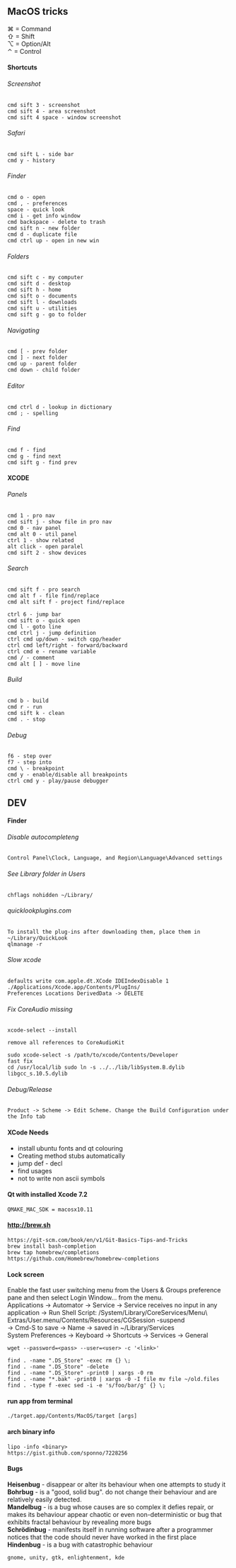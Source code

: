 ## MacOS tricks

⌘ = Command  
⇧ = Shift  
⌥ = Option/Alt  
⌃ = Control  

#### Shortcuts
###### Screenshot
    cmd sift 3 - screenshot
    cmd sift 4 - area screenshot
    cmd sift 4 space - window screenshot

###### Safari
    cmd sift L - side bar
    cmd y - history

###### Finder
    cmd o - open
    cmd , - preferences
    space - quick look
    cmd i - get info window
    cmd backspaсe - delete to trash
    cmd sift n - new folder
    cmd d - duplicate file
    cmd ctrl up - open in new win

###### Folders
    cmd sift c - my computer
    cmd sift d - desktop
    cmd sift h - home
    cmd sift o - documents
    cmd sift l - downloads
    cmd sift u - utilities
    cmd sift g - go to folder

###### Navigating
    cmd [ - prev folder
    cmd ] - next folder
    cmd up - parent folder
    cmd down - child folder

###### Editor
    cmd ctrl d - lookup in dictionary
    cmd ; - spelling

###### Find
    cmd f - find
    cmd g - find next
    cmd sift g - find prev

#### XCODE
###### Panels
    cmd 1 - pro nav
    cmd sift j - show file in pro nav
    cmd 0 - nav panel
    cmd alt 0 - util panel
    ctrl 1 - show related
    alt cliсk - open paralel
    cmd sift 2 - show devices

###### Search
    cmd sift f - pro search
    cmd alt f - file find/replace
    cmd alt sift f - project find/replace

    ctrl 6 - jump bar
    cmd sift o - quick open
    cmd l - goto line
    cmd ctrl j - jump definition
    ctrl cmd up/down - switch cpp/header
    ctrl cmd left/right - forward/backward
    ctrl cmd e - rename variable
    cmd / - comment
    cmd alt [ ] - move line

###### Build
    cmd b - build
    cmd r - run
    cmd sift k - clean
    cmd . - stop

###### Debug
    f6 - step over
    f7 - step into
    cmd \ - breakpoint
    cmd y - enable/disable all breakpoints
    ctrl cmd y - play/pause debugger

## DEV
#### Finder
###### Disable autocompleteng
    Control Panel\Clock, Language, and Region\Language\Advanced settings
###### See Library folder in Users
    chflags nohidden ~/Library/
###### quicklookplugins.com 
    To install the plug-ins after downloading them, place them in ~/Library/QuickLook
    qlmanage -r
###### Slow xcode
    defaults write com.apple.dt.XCode IDEIndexDisable 1
    ./Applications/Xcode.app/Contents/PlugIns/
    Preferences Locations DerivedData -> DELETE
###### Fix CoreAudio missing
    xcode-select --install

    remove all references to CoreAudioKit  

    sudo xcode-select -s /path/to/xcode/Contents/Developer  
    fast fix  
    cd /usr/local/lib sudo ln -s ../../lib/libSystem.B.dylib libgcc_s.10.5.dylib  

###### Debug/Release
    Product -> Scheme -> Edit Scheme. Change the Build Configuration under the Info tab  

#### XCode Needs
- install ubuntu fonts and qt colouring
- Creating method stubs automatically
- jump def - decl
- find usages
- not to write non ascii symbols

#### Qt with installed Xcode 7.2 
    QMAKE_MAC_SDK = macosx10.11

#### http://brew.sh
    https://git-scm.com/book/en/v1/Git-Basics-Tips-and-Tricks
    brew install bash-completion
    brew tap homebrew/completions
    https://github.com/Homebrew/homebrew-completions

#### Lock screen
Enable the fast user switching menu from the Users & Groups preference pane and then select Login Window… from the menu.  
Applications -> Automator -> Service -> Service receives no input in any application -> Run Shell Script:   /System/Library/CoreServices/Menu\ Extras/User.menu/Contents/Resources/CGSession -suspend  
-> Cmd-S to save -> Name -> saved in ~/Library/Services  
System Preferences -> Keyboard -> Shortcuts -> Services -> General  

    wget --password=<pass> --user=<user> -c '<link>'

    find . -name ".DS_Store" -exec rm {} \;
    find . -name ".DS_Store" -delete
    find . -name ".DS_Store" -print0 | xargs -0 rm
    find . -name "*.bak" -print0 | xargs -0 -I file mv file ~/old.files
    find . -type f -exec sed -i -e 's/foo/bar/g' {} \;

#### run app from terminal
    ./target.app/Contents/MacOS/target [args]

#### arch binary info
    lipo -info <binary>
    https://gist.github.com/sponno/7228256
    
#### Bugs
**Heisenbug** - disappear or alter its behaviour when one attempts to study it  
**Bohrbug** - is a "good, solid bug". do not change their behaviour and are relatively easily detected.  
**Mandelbug** - is a bug whose causes are so complex it defies repair, or makes its behaviour appear chaotic or even non-deterministic or bug that exhibits fractal behaviour by revealing more bugs  
**Schrödinbug** - manifests itself in running software after a programmer notices that the code should never have worked in the first place  
**Hindenbug** - is a bug with catastrophic behaviour  


    gnome, unity, gtk, enlightenment, kde
